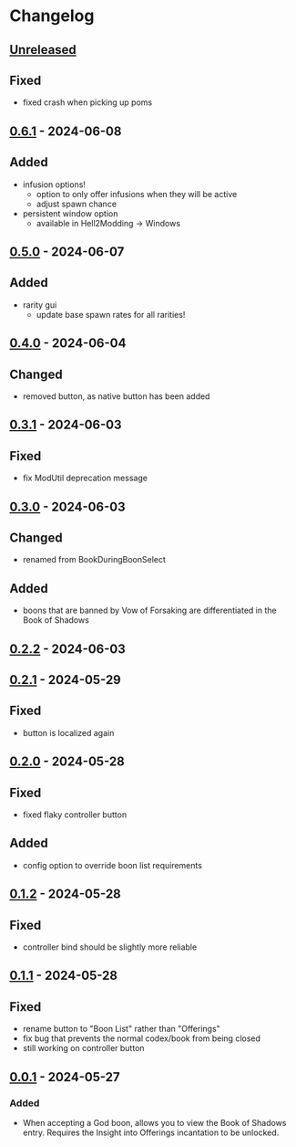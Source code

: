 # Changelog

## [Unreleased]
## Fixed
- fixed crash when picking up poms

## [0.6.1] - 2024-06-08

## Added

- infusion options!
  - option to only offer infusions when they will be active
  - adjust spawn chance
- persistent window option
  - available in Hell2Modding -> Windows

## [0.5.0] - 2024-06-07

## Added

- rarity gui
  - update base spawn rates for all rarities!

## [0.4.0] - 2024-06-04

## Changed

- removed button, as native button has been added

## [0.3.1] - 2024-06-03

## Fixed

- fix ModUtil deprecation message

## [0.3.0] - 2024-06-03

## Changed

- renamed from BookDuringBoonSelect

## Added

- boons that are banned by Vow of Forsaking are differentiated in the Book of Shadows

## [0.2.2] - 2024-06-03

## [0.2.1] - 2024-05-29

## Fixed

- button is localized again

## [0.2.0] - 2024-05-28

## Fixed

- fixed flaky controller button

## Added

- config option to override boon list requirements

## [0.1.2] - 2024-05-28

## Fixed

- controller bind should be slightly more reliable

## [0.1.1] - 2024-05-28

## Fixed

- rename button to "Boon List" rather than "Offerings"
- fix bug that prevents the normal codex/book from being closed
- still working on controller button

## [0.0.1] - 2024-05-27

### Added

- When accepting a God boon, allows you to view the Book of Shadows entry. Requires the Insight into Offerings incantation to be unlocked.

[unreleased]: https://github.com/The-Black-Lodge/JowdayBoonBuddy/compare/0.6.1...HEAD
[0.6.1]: https://github.com/The-Black-Lodge/JowdayBoonBuddy/compare/0.5.0...0.6.1
[0.5.0]: https://github.com/The-Black-Lodge/JowdayBoonBuddy/compare/0.4.0...0.5.0
[0.4.0]: https://github.com/The-Black-Lodge/JowdayBoonBuddy/compare/0.3.1...0.4.0
[0.3.1]: https://github.com/The-Black-Lodge/JowdayBoonBuddy/compare/0.3.0...0.3.1
[0.3.0]: https://github.com/The-Black-Lodge/JowdayBoonBuddy/compare/0.2.2...0.3.0
[0.2.2]: https://github.com/The-Black-Lodge/JowdayBoonBuddy/compare/0.2.1...0.2.2
[0.2.1]: https://github.com/The-Black-Lodge/JowdayBookDuringBoonSelect/compare/0.2.0...0.2.1
[0.2.0]: https://github.com/The-Black-Lodge/JowdayBookDuringBoonSelect/compare/0.1.2...0.2.0
[0.1.2]: https://github.com/The-Black-Lodge/JowdayBookDuringBoonSelect/compare/0.1.1...0.1.2
[0.1.1]: https://github.com/The-Black-Lodge/JowdayBookDuringBoonSelect/compare/0.0.1...0.1.1
[0.0.1]: https://github.com/The-Black-Lodge/JowdayBookDuringBoonSelect/compare/0c7209d7caa7021da000c656634baa3ed9e10b14...0.0.1
